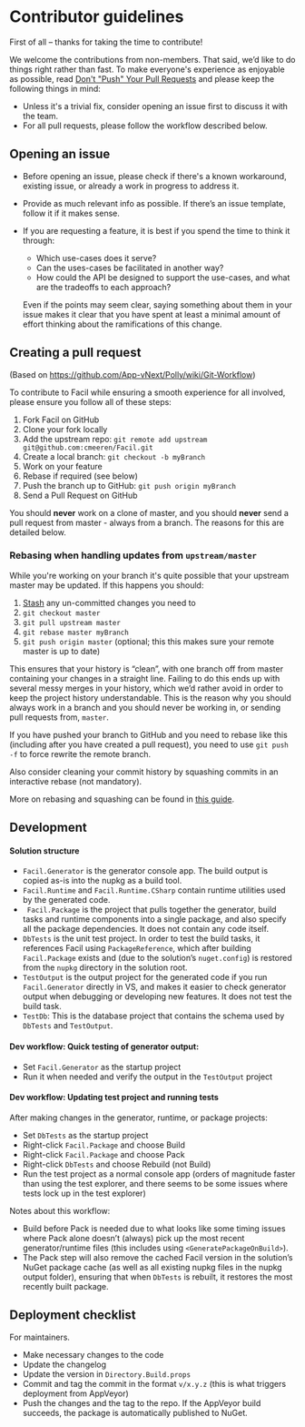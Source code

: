 Contributor guidelines
======================

First of all – thanks for taking the time to contribute!

We welcome the contributions from non-members. That said, we’d like to do things right rather than fast. To make everyone's experience as enjoyable as possible, read [Don't "Push" Your Pull Requests](https://www.igvita.com/2011/12/19/dont-push-your-pull-requests/) and please keep the following things in mind:

- Unless it's a trivial fix, consider opening an issue first to discuss it with the team.
- For all pull requests, please follow the workflow described below.

Opening an issue
----------------

- Before opening an issue, please check if there's a known workaround, existing issue, or already a work in progress to address it.

- Provide as much relevant info as possible. If there’s an issue template, follow it if it makes sense.

- If you are requesting a feature, it is best if you spend the time to think it through:

  - Which use-cases does it serve?
  - Can the uses-cases be facilitated in another way?
  - How could the API be designed to support the use-cases, and what are the tradeoffs to each approach?

  Even if the points may seem clear, saying something about them in your issue makes it clear that you have spent at least a minimal amount of effort thinking about the ramifications of this change.

Creating a pull request
-----------------------

(Based on https://github.com/App-vNext/Polly/wiki/Git-Workflow)

To contribute to Facil while ensuring a smooth experience for all involved, please ensure you follow all of these steps:

1. Fork Facil on GitHub
2. Clone your fork locally
3. Add the upstream repo: `git remote add upstream git@github.com:cmeeren/Facil.git`
4. Create a local branch: `git checkout -b myBranch`
5. Work on your feature
6. Rebase if required (see below)
7. Push the branch up to GitHub: `git push origin myBranch`
8. Send a Pull Request on GitHub

You should **never** work on a clone of master, and you should **never** send a pull request from master - always from a branch. The reasons for this are detailed below.

### Rebasing when handling updates from `upstream/master`

While you're working on your branch it's quite possible that your upstream master may be updated. If this happens you should:

1. [Stash](https://git-scm.com/book/en/v2/Git-Tools-Stashing-and-Cleaning) any un-committed changes you need to
2. `git checkout master`
3. `git pull upstream master`
4. `git rebase master myBranch`
5.  `git push origin master` (optional; this this makes sure your remote master is up to date)

This ensures that your history is “clean”, with one branch off from master containing your changes in a straight line. Failing to do this ends up with several messy merges in your history, which we’d rather avoid in order to keep the project history understandable. This is the reason why you should always work in a branch and you should never be working in, or sending pull requests from, `master`.

If you have pushed your branch to GitHub and you need to rebase like this (including after you have created a pull request), you need to use `git push -f` to force rewrite the remote branch.

Also consider cleaning your commit history by squashing commits in an interactive rebase (not mandatory).

More on rebasing and squashing can be found in [this guide](https://robots.thoughtbot.com/git-interactive-rebase-squash-amend-rewriting-history).

Development
-----------

#### Solution structure

* `Facil.Generator` is the generator console app. The build output is copied as-is into the nupkg as a build tool.
* `Facil.Runtime` and `Facil.Runtime.CSharp` contain runtime utilities used by the generated code.
* ` Facil.Package` is the project that pulls together the generator, build tasks and runtime components into a single package, and also specify all the package dependencies. It does not contain any code itself.
* `DbTests` is the unit test project. In order to test the build tasks, it references Facil using `PackageReference`, which after building `Facil.Package` exists and (due to the solution’s `nuget.config`) is restored from the `nupkg` directory in the solution root.
* `TestOutput` is the output project for the generated code if you run `Facil.Generator` directly in VS, and makes it easier to check generator output when debugging or developing new features. It does not test the build task.
* `TestDb`: This is the database project that contains the schema used by `DbTests` and `TestOutput`.

#### Dev workflow: Quick testing of generator output:

* Set `Facil.Generator` as the startup project
* Run it when needed and verify the output in the `TestOutput` project

#### Dev workflow: Updating test project and running tests

After making changes in the generator, runtime, or package projects:

* Set `DbTests` as the startup project
* Right-click `Facil.Package` and choose Build
* Right-click `Facil.Package` and choose Pack
* Right-click `DbTests` and choose Rebuild (not Build)
* Run the test project as a normal console app (orders of magnitude faster than using the test explorer, and there seems to be some issues where tests lock up in the test explorer)

Notes about this workflow:

* Build before Pack is needed due to what looks like some timing issues where Pack alone doesn’t (always) pick up the most recent generator/runtime files (this includes using `<GeneratePackageOnBuild>`).
* The Pack step will also remove the cached Facil version in the solution’s NuGet package cache (as well as all existing nupkg files in the nupkg output folder), ensuring that when `DbTests` is rebuilt, it restores the most recently built package.

## Deployment checklist

For maintainers.

* Make necessary changes to the code
* Update the changelog
* Update the version in `Directory.Build.props`
* Commit and tag the commit in the format `v/x.y.z` (this is what triggers deployment from AppVeyor)
* Push the changes and the tag to the repo. If the AppVeyor build succeeds, the package is automatically published to NuGet.
